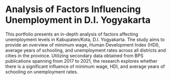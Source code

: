 # Analysis of Factors Influencing Unemployment in D.I. Yogyakarta
This portfolio presents an in-depth analysis of factors affecting unemployment levels in Kabupaten/Kota, D.I. Yogyakarta. The study aims to provide an overview of minimum wage, Human Development Index (HDI), average years of schooling, and unemployment rates across all districts and cities in the province. Utilizing secondary data obtained from BPS publications spanning from 2017 to 2021, the research explores whether there is a significant influence of minimum wage, HDI, and average years of schooling on unemployment rates. 
